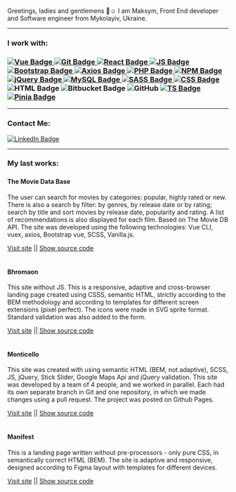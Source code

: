 Greetings, ladies and gentlemens 👋☺️
I am Maksym, Front End developer and Software engineer from Mykolayiv, Ukraine.
<hr>
        <div id="badges">
   <h3>I work with:<h3>
            <a href="https://vuejs.org/">
                <img src="https://img.shields.io/badge/Vue-white?style=for-the-badge&logo=vue.js&logoColor=green"
                    alt="Vue Badge" />
            </a>
                <a href="https://vuejs.org/">
                <img src="https://img.shields.io/badge/Git-orange?style=for-the-badge&logo=git&logoColor=white"
                    alt="Git Badge" />
            </a>
            <a href="https://reactjs.org/">
                <img src="https://img.shields.io/badge/React-blue?style=for-the-badge&logo=react&logoColor=white"
                    alt="React Badge" />
            </a>
            <a href="https://www.javascript.com/">
                <img src="https://img.shields.io/badge/JS-yellow?style=for-the-badge&logo=javascript&logoColor=white"
                    alt="JS Badge" />
            </a>
            <a href="https://getbootstrap.com/">
                <img src="https://img.shields.io/badge/Bootstrap-purple?style=for-the-badge&logo=bootstrap&logoColor=white"
                    alt="Bootstrap Badge" />
            </a>
            <a href="https://reactjs.org/">
                <img src="https://img.shields.io/badge/Axios-white?style=for-the-badge&logo=axios&logoColor=purple"
                    alt="Axios Badge" />
            </a>
            <a href="https://www.php.net/">
                <img src="https://img.shields.io/badge/PHP-darkslateblue?style=for-the-badge&logo=php&logoColor=white"
                    alt="PHP Badge" />
            </a>
            <a href="https://www.npmjs.com/">
                <img src="https://img.shields.io/badge/NPM-red?style=for-the-badge&logo=npm&logoColor=white"
                    alt="NPM Badge" />
            </a>
            <a href="https://jquery.com/">
                <img src="https://img.shields.io/badge/jQuery-blue?style=for-the-badge&logo=jquery&logoColor=white"
                    alt="jQuery Badge" />
            </a>
            <a href="https://www.mysql.com/">
                <img src="https://img.shields.io/badge/MySQL-steelblue?style=for-the-badge&logo=mysql&logoColor=white"
                    alt="MySQL Badge" />
            </a>
            <a href="https://sass-lang.com/">
                <img src="https://img.shields.io/badge/SASS-hotpink?style=for-the-badge&logo=sass&logoColor=white"
                    alt="SASS Badge" />
            </a>
            <a href="https://www.w3.org/Style/CSS/Overview.en.html">
                <img src="https://img.shields.io/badge/CSS-blue?style=for-the-badge&logo=css3&logoColor=white"
                    alt="CSS Badge" />
            </a>
            <img src="https://img.shields.io/badge/HTML5-orange?style=for-the-badge&logo=html5&logoColor=white"
                alt="HTML Badge" />
            <img src="https://img.shields.io/badge/Bitbucket-0747a6?style=for-the-badge&logo=bitbucket&logoColor=white"
                    alt="Bitbucket Badge" />
            <img src="https://img.shields.io/badge/GitHub-100000?style=for-the-badge&logo=github&logoColor=white" alt="GitHub"/>
            <a href="https://www.typescriptlang.org/">
                <img src="https://img.shields.io/badge/TypeScript-blue?style=for-the-badge&logo=typescript&logoColor=white"
                    alt="TS Badge" />
            </a>
           <a href="https://pinia.vuejs.org/">
                <img src="https://img.shields.io/badge/Pinia-yellow?style=for-the-badge&logo=pinia&logoColor=white"
                    alt="Pinia Badge" />
            </a>
        </div>
        <hr>
        <div id="badges-contacts">
                <h3>Contact Me:</h3>
                <a href="https://www.linkedin.com/in/maksym-skvortsov-70451123b/">
                <img src="https://img.shields.io/badge/LinkedIn-blue?style=for-the-badge&logo=linkedin&logoColor=white"
                    alt="LinkedIn Badge" />
            </a>
           <hr>
           <h3>My last works:<h3> 
        </div> 
        <div>
                <div class="slot">
                    <h4 class="slot__title">The Movie Data Base</h4>
                    <p class="slot__text">
                        The user can search for movies by categories: popular, highly
                        rated or new. There is also a search by filter: by genres, by release date or by rating;
                        search by title and sort movies by release date, popularity and rating. A list of
                        recommendations is also displayed for each film. Based on The Movie DB API.
                        The site was developed using the following technologies: Vue CLI, vuex, axios, Bootstrap
                        vue, SCSS, Vanilla.js.
                    </p>
                   <div class="slot__links">
                    <a href="https://maxbusters.github.io/the_movie_db/" rel="noindex nofollow noreferrer"
                        target="_blank">Visit site</a>
                    ||
                    <a href="https://github.com/maxbusters/the_movie_db/tree/dev" rel="noindex nofollow noreferrer"
                        target="_blank">Show source code</a>
                </div>
                </div>
                <br>
                <div class="slot">
                    <h4 class="slot__title">Bhromaon</h4>
                    <p class="slot__text">This site without JS. This is a responsive, adaptive and cross-browser
                        landing page created using CSSS, semantic HTML, strictly according to the BEM
                        methodology and according to templates for different screen extensions (pixel perfect).
                        The icons were made in SVG sprite format. Standard validation was also added to the
                        form.</p>
                    <div class="slot__links">
                        <a href="https://maxbusters.github.io/homework/final-task/"
                            rel="noindex nofollow noreferrer">Visit site</a> ||
                        <a href="https://github.com/maxbusters/homework/tree/main/final-task"
                            rel="noindex nofollow noreferrer">Show source code</a>
                    </div>
                </div>
                <br>
                <div class="slot">
                    <h4 class="slot__title">Monticello</h4>
                    <p class="slot__text">
                        This site was created with using semantic HTML (BEM, not adaptive), SCSS, JS,
                        jQuery, Stick Slider, Google Maps Api and jQuery validation. This site was developed by
                        a team of 4 people, and we worked in parallel. Each had its own separate branch in Git
                        and one repository, in which we made changes using a pull request. The project was
                        posted on Github Pages.
                    </p>
                    <div class="slot__links">
                        <a href="https://maxbusters.github.io/exam2/" rel="noindex nofollow noreferrer">Visit site</a>
                        ||
                        <a href="https://github.com/maxbusters/exam2" rel="noindex nofollow noreferrer">Show source
                            code</a>
                    </div>
                </div>
                <br>
                <div class="slot">
                    <h4 class="slot__title">Manifest</h4>
                    <p class="slot__text">
                        This is a landing page written without pre-processors - only pure CSS, in semantically
                        correct HTML (BEM). The site is adaptive and responsive, designed according to Figma
                        layout with templates for different devices.
                    </p>
                    <div class="slot__links">
                        <a href="https://maxbusters.github.io/homework/16/" rel="noindex nofollow noreferrer">Visit
                            site</a>
                        ||
                        <a href="https://github.com/maxbusters/homework/tree/main/16"
                            rel="noindex nofollow noreferrer">Show source code</a>
                    </div>
                </div>
      </div>

